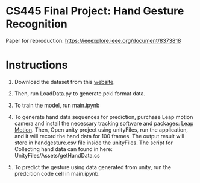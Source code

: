 # CS445 Final Project: Hand Gesture Recognition

Paper for reproduction: https://ieeexplore.ieee.org/document/8373818

# Instructions

1. Download the dataset from this [website](http://www-rech.telecom-lille.fr/shrec2017-hand/). <br>

2. Then, run LoadData.py to generate.pckl format data. <br>

3. To train the model, run main.ipynb <br>

4. To generate hand data sequences for prediction, purchase Leap motion camera and install the necessary tracking software and packages: [Leap Motion](https://developer.leapmotion.com/?_gl=1*1i38fke*_ga*MTA0MzE5MTQwNy4xNjc5MzQxNDEy*_ga_5G8B19JLWG*MTY4MzQ4MTA3OC4xNS4xLjE2ODM0ODEwODguNTAuMC4w). Then, Open unity project using unityFiles, run the application, and it will record the hand data for 100 frames. The output result will store in handgesture.csv file inside the unityFiles. The script for Collecting hand data can found in here: UnityFiles/Assets/getHandData.cs

5. To predict the gesture using data generated from unity, run the predcition code cell in main.ipynb.
    


